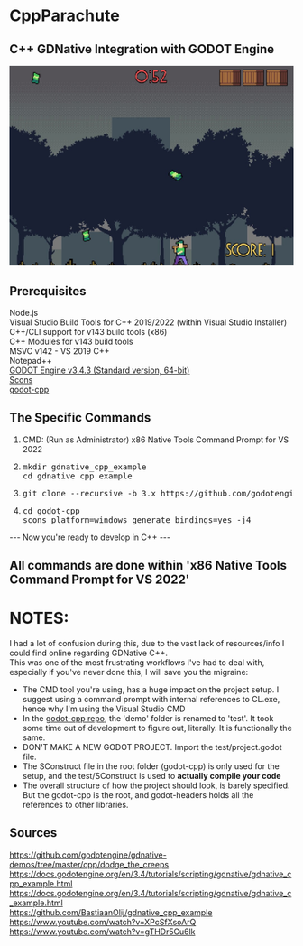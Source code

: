 # CppParachute
## C++ GDNative Integration with GODOT Engine

<img src='game.jpg'>

## Prerequisites
Node.js <br>
Visual Studio Build Tools for C++ 2019/2022 (within Visual Studio Installer)<br>
C++/CLI support for v143 build tools (x86)<br>
C++ Modules for v143 build tools <br>
MSVC v142 - VS 2019 C++  <br>
Notepad++ <br>
<a href='https://godotengine.org/download/windows' target='_blank' >GODOT Engine v3.4.3 (Standard version, 64-bit) </a> <br>
<a href='https://scons.org/' target='_blank' >Scons</a> <br>
<a href='https://github.com/godotengine/godot-cpp' target='_blank'>godot-cpp</a><br>


## The Specific Commands
1) CMD: (Run as Administrator) x86 Native Tools Command Prompt for VS 2022
2) <pre>mkdir gdnative_cpp_example <br>cd gdnative_cpp_example</pre>
3) <pre>git clone --recursive -b 3.x https://github.com/godotengine/godot-cpp </pre>
4) <pre>cd godot-cpp <br>scons platform=windows generate_bindings=yes -j4 </pre>

--- Now you're ready to develop in C++ ---

## All commands are done within 'x86 Native Tools Command Prompt for VS 2022'

# NOTES:
I had a lot of confusion during this, due to the vast lack of resources/info I could find online regarding GDNative C++.  
This was one of the most frustrating workflows I've had to deal with, especially if you've never done this, I will save you the migraine: 
- The CMD tool you're using, has a huge impact on the project setup. I suggest using a command prompt with internal references to CL.exe, hence why I'm using the Visual Studio CMD
- In the <a href='https://github.com/godotengine/godot-cpp' target='_blank'>godot-cpp repo</a>, the 'demo' folder is renamed to 'test'. It took some time out of development to figure out, literally. It is functionally the same.
- DON'T MAKE A NEW GODOT PROJECT. Import the test/project.godot file.
- The SConstruct file in the root folder (godot-cpp) is only used for the setup, and the test/SConstruct is used to <b>actually compile your code</b>
- The overall structure of how the project should look, is barely specified. But the godot-cpp is the root, and godot-headers holds all the references to other libraries.

## Sources
https://github.com/godotengine/gdnative-demos/tree/master/cpp/dodge_the_creeps <br>
https://docs.godotengine.org/en/3.4/tutorials/scripting/gdnative/gdnative_cpp_example.html <br>
https://docs.godotengine.org/en/3.4/tutorials/scripting/gdnative/gdnative_c_example.html <br>
https://github.com/BastiaanOlij/gdnative_cpp_example <br>
https://www.youtube.com/watch?v=XPcSfXsoArQ <br>
https://www.youtube.com/watch?v=gTHDr5Cu6lk <br>
